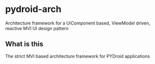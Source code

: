 # pydroid-arch
Architecture framework for a UiComponent based, ViewModel driven, reactive MVI UI design pattern

## What is this

The strict MVI based architecture framework for PYDroid applications

